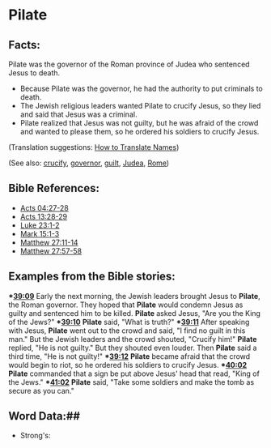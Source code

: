 # Pilate #

## Facts: ##

Pilate was the governor of the Roman province of Judea who sentenced Jesus to death.

* Because Pilate was the governor, he had the authority to put criminals to death.
* The Jewish religious leaders wanted Pilate to crucify Jesus, so they lied and said that Jesus was a criminal.
* Pilate realized that Jesus was not guilty, but he was afraid of the crowd and wanted to please them, so he ordered his soldiers to crucify Jesus.

(Translation suggestions: [How to Translate Names](rc://en/ta/man/translate/translate-names))

(See also: [crucify](../kt/crucify.md), [governor](../other/governor.md), [guilt](../kt/guilt.md), [Judea](../other/judea.md), [Rome](../other/rome.md))

## Bible References: ##

* [Acts 04:27-28](rc://en/tn/help/act/04/27)
* [Acts 13:28-29](rc://en/tn/help/act/13/28)
* [Luke 23:1-2](rc://en/tn/help/luk/23/01)
* [Mark 15:1-3](rc://en/tn/help/mrk/15/01)
* [Matthew 27:11-14](rc://en/tn/help/mat/27/11)
* [Matthew 27:57-58](rc://en/tn/help/mat/27/57)

## Examples from the Bible stories: ##

  __*[39:09](rc://en/tn/help/obs/39/09)__ Early the next morning, the Jewish leaders brought Jesus to __Pilate__, the Roman governor. They hoped that __Pilate__ would condemn Jesus as guilty and sentenced him to be killed. __Pilate__ asked Jesus, "Are you the King of the Jews?"
  __*[39:10](rc://en/tn/help/obs/39/10)__ __Pilate__ said, "What is truth?"
  __*[39:11](rc://en/tn/help/obs/39/11)__ After speaking with Jesus, __Pilate__ went out to the crowd and said, "I find no guilt in this man." But the Jewish leaders and the crowd shouted, "Crucify him!" __Pilate__ replied, "He is not guilty." But they shouted even louder. Then __Pilate__ said a third time, "He is not guilty!"
  __*[39:12](rc://en/tn/help/obs/39/12)__ __Pilate__ became afraid that the crowd would begin to riot, so he ordered his soldiers to crucify Jesus.
  __*[40:02](rc://en/tn/help/obs/40/02)__ __Pilate__ commanded that a sign be put above Jesus' head that read, "King of the Jews."
  __*[41:02](rc://en/tn/help/obs/41/02)__ __Pilate__ said, "Take some soldiers and make the tomb as secure as you can."

## Word Data:##

* Strong's: 

